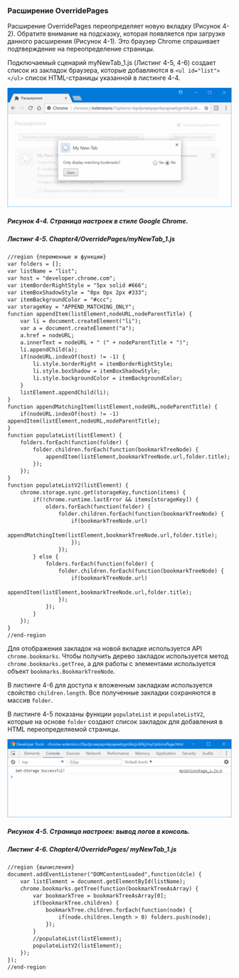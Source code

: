 ### Расширение OverridePages

Расширение OverridePages переопределяет новую вкладку \(Рисунок 4-2\). Обратите внимание на подсказку, которая появляется при загрузке данного расширения \(Рисунок 4-1\). Это браузер Chrome спрашивает подтверждение на переопределение страницы.

Подключаемый сценарий myNewTab\_1.js \(Листинг 4-5, 4-6\) создает список из закладок браузера, которые добавляются в `<ul id="list"></ul>` список HTML-страницы указанной в листинге 4-4.

![Рисунок 4-4. Страница настроек в стиле Google Chrome](/assets/figure-4-4.png)

##### Рисунок 4-4. _Страница настроек в стиле Google Chrome._

##### Листинг 4-5. _Chapter4/OverridePages/myNewTab\_1.js_

```
//region {переменные и функции}
var folders = [];
var listName = "list";
var host = "developer.chrome.com";
var itemBorderRightStyle = "5px solid #666";
var itemBoxShadowStyle = "0px 0px 2px #333";
var itemBackgroundColor = "#ccc";
var storageKey = "APPEND_MATCHING_ONLY";
function appendItem(listElement,nodeURL,nodeParentTitle) {
    var li = document.createElement("li");
    var a = document.createElement("a");
    a.href = nodeURL;
    a.innerText = nodeURL + " (" + nodeParentTitle + ")";
    li.appendChild(a);
    if(nodeURL.indexOf(host) != -1) {
        li.style.borderRight = itemBorderRightStyle;
        li.style.boxShadow = itemBoxShadowStyle;
        li.style.backgroundColor = itemBackgroundColor;
    }
    listElement.appendChild(li);
}
function appendMatchingItem(listElement,nodeURL,nodeParentTitle) {
    if(nodeURL.indexOf(host) != -1) appendItem(listElement,nodeURL,nodeParentTitle);
}
function populateList(listElement) {
    folders.forEach(function(folder) {
        folder.children.forEach(function(bookmarkTreeNode) {
            appendItem(listElement,bookmarkTreeNode.url,folder.title);
        });
    });
}
function populateListV2(listElement) {
    chrome.storage.sync.get(storageKey,function(items) {
        if(!chrome.runtime.lastError && items[storageKey]) {
            olders.forEach(function(folder) {
                folder.children.forEach(function(bookmarkTreeNode) {
                    if(bookmarkTreeNode.url)
                        appendMatchingItem(listElement,bookmarkTreeNode.url,folder.title);
                    });
                });
        } else {
            folders.forEach(function(folder) {
                folder.children.forEach(function(bookmarkTreeNode) {
                    if(bookmarkTreeNode.url)
                        appendItem(listElement,bookmarkTreeNode.url,folder.title);
                });
            });
        }
    });
}
//end-region
```

Для отображения закладок на новой вкладке используется API `chrome.bookmarks`. Чтобы получить дерево закладок используется метод `chrome.bookmarks.getTree`, а для работы с элементами используется объект `bookmarks.BookmarkTreeNode`.

В листинге 4-6 для доступа к вложенным закладкам используется свойство `children.length`. Все полученные закладки сохраняются в массив `folder`.

В листинге 4-5 показаны функции `populateList` и `populateListV2`, которые на основе `folder` создают список закладок для добавления в HTML переопределяемой страницы.

![Рисунок 4-5. Страница настроек: вывод логов в консоль](/assets/figure-4-5.png)

##### Рисунок 4-5. _Страница настроек: вывод логов в консоль._

##### Листинг 4-6. _Chapter4/OverridePages/ myNewTab\_1.js_

```
//region {вычисления}
document.addEventListener("DOMContentLoaded",function(dcle) {
    var listElement = document.getElementById(listName);
    chrome.bookmarks.getTree(function(bookmarkTreeAsArray) {
        var bookmarkTree = bookmarkTreeAsArray[0];
        if(bookmarkTree.children) {
            bookmarkTree.children.forEach(function(node) {
                if(node.children.length > 0) folders.push(node);
            });
        }
        //populateList(listElement);
        populateListV2(listElement);
    });
});
//end-region
```



